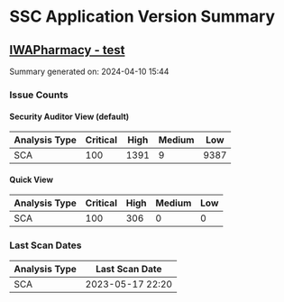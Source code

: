 # SSC Application Version Summary

## [IWAPharmacy - test](http://localhost:2320/ssc/html/ssc/index.jsp#!/version/68/fix)

Summary generated on: 2024-04-10 15:44

### Issue Counts

#### Security Auditor View (default)
| Analysis Type      |   Critical |       High |     Medium |        Low | 
| ------------------ | ---------- | ---------- | ---------- | ---------- |
| SCA                |        100 |       1391 |          9 |       9387 |


#### Quick View 
| Analysis Type      |   Critical |       High |     Medium |        Low | 
| ------------------ | ---------- | ---------- | ---------- | ---------- |
| SCA                |        100 |        306 |          0 |          0 |



### Last Scan Dates

| Analysis Type      | Last Scan Date   |
| ------------------ | ---------------- |
| SCA                | 2023-05-17 22:20 |

